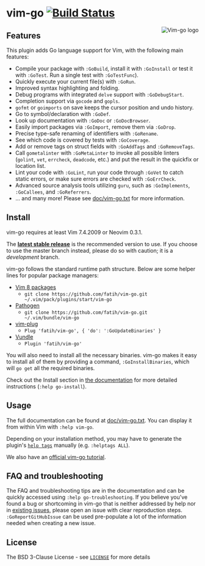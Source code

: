 # vim-go [![Build Status](http://img.shields.io/travis/fatih/vim-go.svg?style=flat-square)](https://travis-ci.org/fatih/vim-go)

<p align="center">
  <img style="float: right;" src="assets/vim-go.png" alt="Vim-go logo"/>
</p>

## Features

This plugin adds Go language support for Vim, with the following main features:

* Compile your package with `:GoBuild`, install it with `:GoInstall` or test it
  with `:GoTest`. Run a single test with `:GoTestFunc`).
* Quickly execute your current file(s) with `:GoRun`.
* Improved syntax highlighting and folding.
* Debug programs with integrated `delve` support with `:GoDebugStart`.
* Completion support via `gocode` and `gopls`.
* `gofmt` or `goimports` on save keeps the cursor position and undo history.
* Go to symbol/declaration with `:GoDef`.
* Look up documentation with `:GoDoc` or `:GoDocBrowser`.
* Easily import packages via `:GoImport`, remove them via `:GoDrop`.
* Precise type-safe renaming of identifiers with `:GoRename`.
* See which code is covered by tests with `:GoCoverage`.
* Add or remove tags on struct fields with `:GoAddTags` and `:GoRemoveTags`.
* Call `gometalinter` with `:GoMetaLinter` to invoke all possible linters
  (`golint`, `vet`, `errcheck`, `deadcode`, etc.) and put the result in the
  quickfix or location list.
* Lint your code with `:GoLint`, run your code through `:GoVet` to catch static
  errors, or make sure errors are checked with `:GoErrCheck`.
* Advanced source analysis tools utilizing `guru`, such as `:GoImplements`,
  `:GoCallees`, and `:GoReferrers`.
* ... and many more! Please see [doc/vim-go.txt](doc/vim-go.txt) for more
  information.

## Install

vim-go requires at least Vim 7.4.2009 or Neovim 0.3.1.

The [**latest stable release**](https://github.com/fatih/vim-go/releases/latest) is the
recommended version to use. If you choose to use the master branch instead,
please do so with caution; it is a _development_ branch.


vim-go follows the standard runtime path structure. Below are some helper lines
for popular package managers:

* [Vim 8 packages](http://vimhelp.appspot.com/repeat.txt.html#packages)
  * `git clone https://github.com/fatih/vim-go.git ~/.vim/pack/plugins/start/vim-go`
* [Pathogen](https://github.com/tpope/vim-pathogen)
  * `git clone https://github.com/fatih/vim-go.git ~/.vim/bundle/vim-go`
* [vim-plug](https://github.com/junegunn/vim-plug)
  * `Plug 'fatih/vim-go', { 'do': ':GoUpdateBinaries' }`
* [Vundle](https://github.com/VundleVim/Vundle.vim)
  * `Plugin 'fatih/vim-go'`

You will also need to install all the necessary binaries. vim-go makes it easy
to install all of them by providing a command, `:GoInstallBinaries`, which will
`go get` all the required binaries.

Check out the Install section in [the documentation](doc/vim-go.txt) for more
detailed instructions (`:help go-install`).

## Usage

The full documentation can be found at [doc/vim-go.txt](doc/vim-go.txt). You can
display it from within Vim with `:help vim-go`.

Depending on your installation method, you may have to generate the plugin's
[`help tags`](http://vimhelp.appspot.com/helphelp.txt.html#%3Ahelptags)
manually (e.g. `:helptags ALL`).

We also have an [official vim-go tutorial](https://github.com/fatih/vim-go/wiki).

## FAQ and troubleshooting

The FAQ and troubleshooting tips are in the documentation and can be quickly
accessed using `:help go-troubleshooting`. If you believe you've found a bug or
shortcoming in vim-go that is neither addressed by help nor in [existing
issues](https://github.com/fatih/vim-go/issues), please open an issue with
clear reproduction steps. `:GoReportGitHubIssue` can be used pre-populate a lot
of the information needed when creating a new issue.

## License

The BSD 3-Clause License - see [`LICENSE`](LICENSE) for more details
